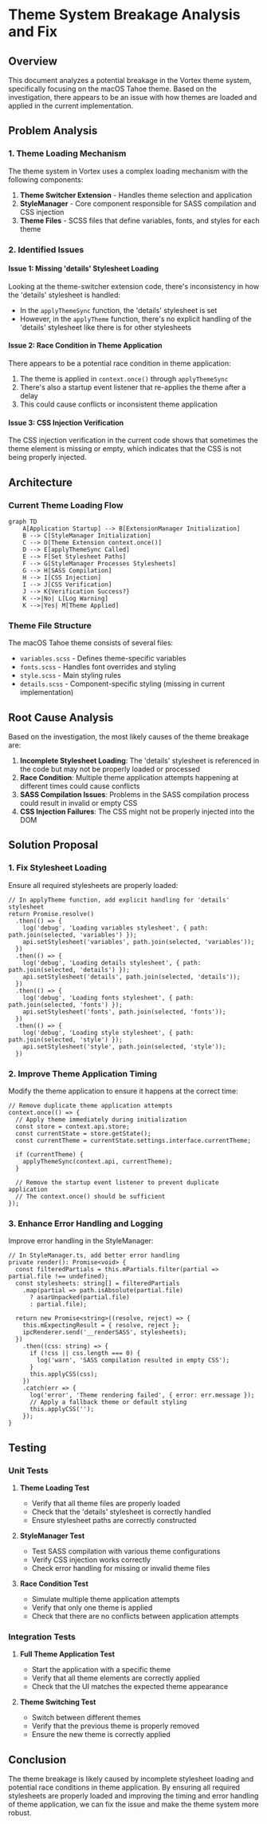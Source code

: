 # Theme System Breakage Analysis and Fix

## Overview

This document analyzes a potential breakage in the Vortex theme system, specifically focusing on the macOS Tahoe theme. Based on the investigation, there appears to be an issue with how themes are loaded and applied in the current implementation.

## Problem Analysis

### 1. Theme Loading Mechanism

The theme system in Vortex uses a complex loading mechanism with the following components:

1. **Theme Switcher Extension** - Handles theme selection and application
2. **StyleManager** - Core component responsible for SASS compilation and CSS injection
3. **Theme Files** - SCSS files that define variables, fonts, and styles for each theme

### 2. Identified Issues

#### Issue 1: Missing 'details' Stylesheet Loading
Looking at the theme-switcher extension code, there's inconsistency in how the 'details' stylesheet is handled:

- In the `applyThemeSync` function, the 'details' stylesheet is set
- However, in the `applyTheme` function, there's no explicit handling of the 'details' stylesheet like there is for other stylesheets

#### Issue 2: Race Condition in Theme Application
There appears to be a potential race condition in theme application:

1. The theme is applied in `context.once()` through `applyThemeSync`
2. There's also a startup event listener that re-applies the theme after a delay
3. This could cause conflicts or inconsistent theme application

#### Issue 3: CSS Injection Verification
The CSS injection verification in the current code shows that sometimes the theme element is missing or empty, which indicates that the CSS is not being properly injected.

## Architecture

### Current Theme Loading Flow

```mermaid
graph TD
    A[Application Startup] --> B[ExtensionManager Initialization]
    B --> C[StyleManager Initialization]
    C --> D[Theme Extension context.once()]
    D --> E[applyThemeSync Called]
    E --> F[Set Stylesheet Paths]
    F --> G[StyleManager Processes Stylesheets]
    G --> H[SASS Compilation]
    H --> I[CSS Injection]
    I --> J[CSS Verification]
    J --> K{Verification Success?}
    K -->|No| L[Log Warning]
    K -->|Yes| M[Theme Applied]
```

### Theme File Structure

The macOS Tahoe theme consists of several files:
- `variables.scss` - Defines theme-specific variables
- `fonts.scss` - Handles font overrides and styling
- `style.scss` - Main styling rules
- `details.scss` - Component-specific styling (missing in current implementation)

## Root Cause Analysis

Based on the investigation, the most likely causes of the theme breakage are:

1. **Incomplete Stylesheet Loading**: The 'details' stylesheet is referenced in the code but may not be properly loaded or processed
2. **Race Condition**: Multiple theme application attempts happening at different times could cause conflicts
3. **SASS Compilation Issues**: Problems in the SASS compilation process could result in invalid or empty CSS
4. **CSS Injection Failures**: The CSS might not be properly injected into the DOM

## Solution Proposal

### 1. Fix Stylesheet Loading

Ensure all required stylesheets are properly loaded:

```
// In applyTheme function, add explicit handling for 'details' stylesheet
return Promise.resolve()
  .then(() => {
    log('debug', 'Loading variables stylesheet', { path: path.join(selected, 'variables') });
    api.setStylesheet('variables', path.join(selected, 'variables'));
  })
  .then(() => {
    log('debug', 'Loading details stylesheet', { path: path.join(selected, 'details') });
    api.setStylesheet('details', path.join(selected, 'details'));
  })
  .then(() => {
    log('debug', 'Loading fonts stylesheet', { path: path.join(selected, 'fonts') });
    api.setStylesheet('fonts', path.join(selected, 'fonts'));
  })
  .then(() => {
    log('debug', 'Loading style stylesheet', { path: path.join(selected, 'style') });
    api.setStylesheet('style', path.join(selected, 'style'));
  })
```

### 2. Improve Theme Application Timing

Modify the theme application to ensure it happens at the correct time:

```
// Remove duplicate theme application attempts
context.once(() => {
  // Apply theme immediately during initialization
  const store = context.api.store;
  const currentState = store.getState();
  const currentTheme = currentState.settings.interface.currentTheme;
  
  if (currentTheme) {
    applyThemeSync(context.api, currentTheme);
  }
  
  // Remove the startup event listener to prevent duplicate application
  // The context.once() should be sufficient
});
```

### 3. Enhance Error Handling and Logging

Improve error handling in the StyleManager:

```
// In StyleManager.ts, add better error handling
private render(): Promise<void> {
  const filteredPartials = this.mPartials.filter(partial => partial.file !== undefined);
  const stylesheets: string[] = filteredPartials
    .map(partial => path.isAbsolute(partial.file)
      ? asarUnpacked(partial.file)
      : partial.file);

  return new Promise<string>((resolve, reject) => {
    this.mExpectingResult = { resolve, reject };
    ipcRenderer.send('__renderSASS', stylesheets);
  })
    .then((css: string) => {
      if (!css || css.length === 0) {
        log('warn', 'SASS compilation resulted in empty CSS');
      }
      this.applyCSS(css);
    })
    .catch(err => {
      log('error', 'Theme rendering failed', { error: err.message });
      // Apply a fallback theme or default styling
      this.applyCSS('');
    });
}
```

## Testing

### Unit Tests

1. **Theme Loading Test**
   - Verify that all theme files are properly loaded
   - Check that the 'details' stylesheet is correctly handled
   - Ensure stylesheet paths are correctly constructed

2. **StyleManager Test**
   - Test SASS compilation with various theme configurations
   - Verify CSS injection works correctly
   - Check error handling for missing or invalid theme files

3. **Race Condition Test**
   - Simulate multiple theme application attempts
   - Verify that only one theme is applied
   - Check that there are no conflicts between application attempts

### Integration Tests

1. **Full Theme Application Test**
   - Start the application with a specific theme
   - Verify that all theme elements are correctly applied
   - Check that the UI matches the expected theme appearance

2. **Theme Switching Test**
   - Switch between different themes
   - Verify that the previous theme is properly removed
   - Ensure the new theme is correctly applied

## Conclusion

The theme breakage is likely caused by incomplete stylesheet loading and potential race conditions in theme application. By ensuring all required stylesheets are properly loaded and improving the timing and error handling of theme application, we can fix the issue and make the theme system more robust.










